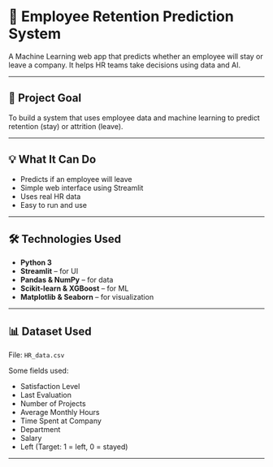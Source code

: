 # 🧠 Employee Retention Prediction System

A Machine Learning web app that predicts whether an employee will stay or leave a company. It helps HR teams take decisions using data and AI.

---

## 📌 Project Goal

To build a system that uses employee data and machine learning to predict retention (stay) or attrition (leave).

---

## 💡 What It Can Do

- Predicts if an employee will leave
- Simple web interface using Streamlit
- Uses real HR data
- Easy to run and use

---

## 🛠️ Technologies Used

- **Python 3**
- **Streamlit** – for UI
- **Pandas & NumPy** – for data
- **Scikit-learn & XGBoost** – for ML
- **Matplotlib & Seaborn** – for visualization

---

## 📊 Dataset Used

File: `HR_data.csv`

Some fields used:
- Satisfaction Level
- Last Evaluation
- Number of Projects
- Average Monthly Hours
- Time Spent at Company
- Department
- Salary
- Left (Target: 1 = left, 0 = stayed)

---



